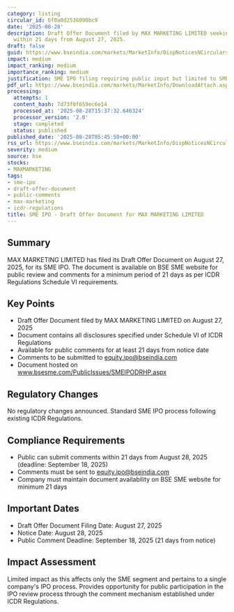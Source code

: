 ```yaml
---
category: listing
circular_id: 6f0a0d2536090bc9
date: '2025-08-28'
description: Draft Offer Document filed by MAX MARKETING LIMITED seeking public comments
  within 21 days from August 27, 2025.
draft: false
guid: https://www.bseindia.com/markets/MarketInfo/DispNoticesNCirculars.aspx?Noticeid={0F758A2F-9194-446B-9677-995A8129E0A4}&noticeno=20250828-1&dt=08/28/2025&icount=1&totcount=58&flag=0
impact: medium
impact_ranking: medium
importance_ranking: medium
justification: SME IPO filing requiring public input but limited to SME segment
pdf_url: https://www.bseindia.com/markets/MarketInfo/DownloadAttach.aspx?id=20250828-1&attachedId=
processing:
  attempts: 1
  content_hash: 7d73f0f659ec6e14
  processed_at: '2025-08-28T15:37:32.646324'
  processor_version: '2.0'
  stage: completed
  status: published
published_date: '2025-08-28T05:45:50+00:00'
rss_url: https://www.bseindia.com/markets/MarketInfo/DispNoticesNCirculars.aspx?Noticeid={0F758A2F-9194-446B-9677-995A8129E0A4}&noticeno=20250828-1&dt=08/28/2025&icount=1&totcount=58&flag=0
severity: medium
source: bse
stocks:
- MAXMARKETING
tags:
- sme-ipo
- draft-offer-document
- public-comments
- max-marketing
- icdr-regulations
title: SME IPO - Draft Offer Document for MAX MARKETING LIMITED
---
```


## Summary

MAX MARKETING LIMITED has filed its Draft Offer Document on August 27, 2025, for its SME IPO. The document is available on BSE SME website for public review and comments for a minimum period of 21 days as per ICDR Regulations Schedule VI requirements.

## Key Points

- Draft Offer Document filed by MAX MARKETING LIMITED on August 27, 2025
- Document contains all disclosures specified under Schedule VI of ICDR Regulations
- Available for public comments for at least 21 days from notice date
- Comments to be submitted to equity.ipo@bseindia.com
- Document hosted on www.bsesme.com/PublicIssues/SMEIPODRHP.aspx

## Regulatory Changes

No regulatory changes announced. Standard SME IPO process following existing ICDR Regulations.

## Compliance Requirements

- Public can submit comments within 21 days from August 28, 2025 (deadline: September 18, 2025)
- Comments must be sent to equity.ipo@bseindia.com
- Company must maintain document availability on BSE SME website for minimum 21 days

## Important Dates

- Draft Offer Document Filing Date: August 27, 2025
- Notice Date: August 28, 2025
- Public Comment Deadline: September 18, 2025 (21 days from notice)

## Impact Assessment

Limited impact as this affects only the SME segment and pertains to a single company's IPO process. Provides opportunity for public participation in the IPO review process through the comment mechanism established under ICDR Regulations.